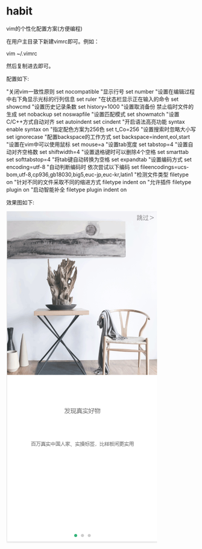 # habit
vim的个性化配置方案(方便编程)

在用户主目录下新建vimrc即可。例如：

vim ~/.vimrc

然后复制进去即可。



配置如下:

"关闭vim一致性原则
set nocompatible
"显示行号
set number
"设置在编辑过程中右下角显示光标的行列信息
set ruler
"在状态栏显示正在输入的命令
set showcmd
"设置历史记录条数
set history=1000
"设置取消备份 禁止临时文件的生成
set nobackup
set noswapfile
"设置匹配模式
set showmatch
"设置C/C++方式自动对齐
set autoindent
set cindent
"开启语法高亮功能
syntax enable
syntax on
"指定配色方案为256色
set t_Co=256
"设置搜索时忽略大小写
set ignorecase
"配置backspace的工作方式
set backspace=indent,eol,start
"设置在vim中可以使用鼠标
set mouse=a
"设置tab宽度
set tabstop=4
"设置自动对齐空格数
set shiftwidth=4
"设置退格键时可以删除4个空格
set smarttab
set softtabstop=4
"将tab键自动转换为空格
set expandtab
"设置编码方式
set encoding=utf-8
"自动判断编码时 依次尝试以下编码
set fileencodings=ucs-bom,utf-8,cp936,gb18030,big5,euc-jp,euc-kr,latin1
"检测文件类型
filetype on
"针对不同的文件采取不同的缩进方式
filetype indent on
"允许插件
filetype plugin on
"启动智能补全
filetype plugin indent on



效果图如下:

![Image text](https://github.com/BigGoby/App_website/raw/master/app/static/rd/1.png)